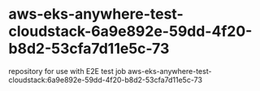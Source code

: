 # aws-eks-anywhere-test-cloudstack-6a9e892e-59dd-4f20-b8d2-53cfa7d11e5c-73
repository for use with E2E test job aws-eks-anywhere-test-cloudstack:6a9e892e-59dd-4f20-b8d2-53cfa7d11e5c-73
